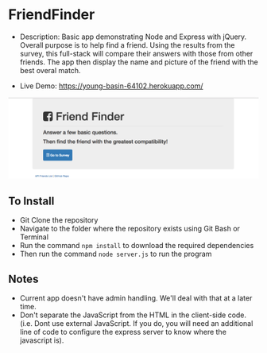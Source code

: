# FriendFinder

* Description: Basic app demonstrating Node and Express with jQuery. Overall purpose is to help find a friend. Using the results from the survey, this full-stack will compare their answers with those from other friends. The app then display the name and picture of the friend with the best overal match.
 
* Live Demo: <https://young-basin-64102.herokuapp.com/>

![Friend Finder Image](https://github.com/hnguy0221/FriendFinderNew/blob/master/FriendFinderNew.png)

## To Install

* Git Clone the repository
* Navigate to the folder where the repository exists using Git Bash or Terminal
* Run the command `npm install` to download the required dependencies
* Then run the command `node server.js` to run the program

## Notes

* Current app doesn't have admin handling. We'll deal with that at a later time.
* Don't separate the JavaScript from the HTML in the client-side code. (i.e. Dont use external JavaScript. If you do, you will need an additional line of code to configure the express server to know where the javascript is).
